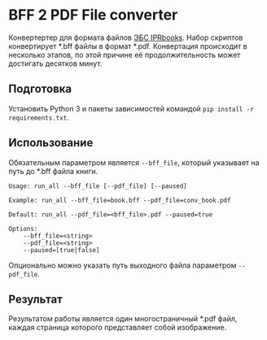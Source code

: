 # BFF 2 PDF File converter

Конвертертер для формата файлов [ЭБС IPRbooks](https://www.iprbookshop.ru/). Набор скриптов конвертирует *.bff файлы в формат *.pdf. Конвертация происходит в несколько этапов, по этой причине её продолжительность может достигать десятков минут.

## Подготовка

Установить Python 3 и пакеты зависимостей командой `pip install -r requirements.txt`.

## Использование

Обязательным параметром является `--bff_file`, который указывает на путь до *.bff файла книги.

```
Usage: run_all --bff_file [--pdf_file] [--paused]

Example: run_all --bff_file=book.bff --pdf_file=conv_book.pdf

Default: run_all --pdf_file=<bff_file>.pdf --paused=true

Options:
    --bff_file=<string>
    --pdf_file=<string>
    --paused=[true|false]
```

Опционально можно указать путь выходного файла параметром `--pdf_file`.

## Результат

Результатом работы является один многостраничный *.pdf файл, каждая страница которого представляет собой изображение.
